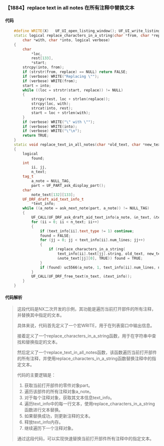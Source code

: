 ### 【1884】replace text in all notes 在所有注释中替换文本

#### 代码

```cpp
    #define WRITE(X)   UF_UI_open_listing_window(); UF_UI_write_listing_window(X)  
    static logical replace_characters_in_a_string(char *from, char *replace,  
        char *with, char *into, logical verbose)  
    {  
        char  
            *loc,  
            rest[133],  
            *start;  
        strcpy(into, from);  
        if (strstr(from, replace) == NULL) return FALSE;  
        if (verbose) WRITE("Replacing \"");  
        if (verbose) WRITE(from);  
        start = into;  
        while ((loc = strstr(start, replace)) != NULL)  
        {  
            strcpy(rest, loc + strlen(replace));  
            strcpy(loc, with);  
            strcat(into, rest);  
            start = loc + strlen(with);  
        }  
        if (verbose) WRITE("\" with \"");  
        if (verbose) WRITE(into);  
        if (verbose) WRITE("\"\n");  
        return TRUE;  
    }  
    static void replace_text_in_all_notes(char *old_text, char *new_text)  
    {  
        logical  
            found;  
        int  
            ii, jj,  
            n_text;  
        tag_t  
            a_note = NULL_TAG,  
            part = UF_PART_ask_display_part();  
        char  
            note_text[132][133];  
        UF_DRF_draft_aid_text_info_t  
            *text_info;  
        while ((a_note = ask_next_note(part, a_note)) != NULL_TAG)  
        {  
            UF_CALL(UF_DRF_ask_draft_aid_text_info(a_note, &n_text, &text_info));  
            for (ii = 0; ii < n_text; ii++)  
            {  
                if (text_info[ii].text_type != 1) continue;  
                found = FALSE;  
                for (jj = 0; jj < text_info[ii].num_lines; jj++)  
                {  
                    if (replace_characters_in_a_string(  
                        text_info[ii].text[jj].string, old_text, new_text,  
                        &note_text[jj][0], TRUE)) found = TRUE;  
                }  
                if (found) uc5566(a_note, 1, text_info[ii].num_lines, note_text);  
            }  
            UF_CALL(UF_DRF_free_text(n_text, &text_info));  
        }  
    }

```

#### 代码解析

> 这段代码是NX二次开发的示例，其功能是遍历当前打开部件的所有注释，并替换其中指定的文本。
>
> 具体来说，代码首先定义了一个宏WRITE，用于在列表窗口中输出信息。
>
> 接着定义了一个replace_characters_in_a_string函数，用于在字符串中查找和替换指定的文本。
>
> 然后定义了一个replace_text_in_all_notes函数，该函数遍历当前打开部件的所有注释，并使用replace_characters_in_a_string函数替换注释中的指定文本。
>
> 代码的主要逻辑是：
>
> 1. 获取当前打开部件的零件对象part。
> 2. 遍历该部件的所有注释对象a_note。
> 3. 对于每个注释对象，获取其文本信息text_info。
> 4. 遍历text_info中的每一行文本，使用replace_characters_in_a_string函数进行文本替换。
> 5. 如果替换成功，则更新注释的文本。
> 6. 释放text_info内存。
> 7. 继续遍历下一个注释对象。
>
> 通过这段代码，可以实现快速替换当前打开部件所有注释中的指定文本。
>
